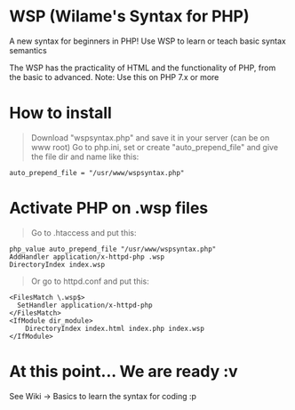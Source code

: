 # WSP (Wilame's Syntax for PHP)
A new syntax for beginners in PHP!
Use WSP to learn or teach basic syntax semantics

The WSP has the practicality of HTML and the functionality of PHP, from the basic to advanced.
Note: Use this on PHP 7.x or more

# How to install
> Download "wspsyntax.php" and save it in your server (can be on www root)
> Go to php.ini, set or create "auto_prepend_file" and give the file dir and name
like this:
```
auto_prepend_file = "/usr/www/wspsyntax.php"
```

# Activate PHP on .wsp files
> Go to .htaccess and put this:
```
php_value auto_prepend_file "/usr/www/wspsyntax.php"
AddHandler application/x-httpd-php .wsp
DirectoryIndex index.wsp
```

> Or go to httpd.conf and put this:
```
<FilesMatch \.wsp$>
  SetHandler application/x-httpd-php
</FilesMatch>
<IfModule dir_module>
    DirectoryIndex index.html index.php index.wsp
</IfModule>
```
# At this point... We are ready :v
See Wiki -> Basics to learn the syntax for coding :p
